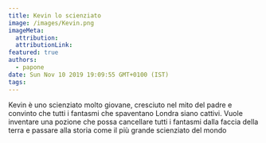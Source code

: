 ```yaml
---
title: Kevin lo scienziato
image: /images/Kevin.png
imageMeta:
  attribution:
  attributionLink:
featured: true
authors:
  - papone
date: Sun Nov 10 2019 19:09:55 GMT+0100 (IST)
tags:
---
```


Kevin è uno scienziato molto giovane, cresciuto nel mito del padre e convinto che tutti i fantasmi che spaventano Londra siano cattivi.
Vuole inventare una pozione che possa cancellare tutti i fantasmi dalla faccia della terra e passare alla storia come il più grande scienziato del mondo
